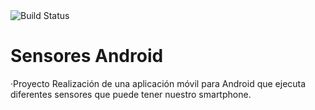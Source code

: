 <img src="https://travis-ci.org/alu0100598155/Grupo1.svg?branch=master" alt="Build Status" />

# Sensores Android

·Proyecto
Realización de una aplicación móvil para Android que ejecuta diferentes sensores que puede tener nuestro smartphone. 

